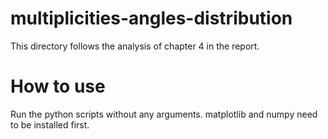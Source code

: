 # multiplicities-angles-distribution
This directory follows the analysis of chapter 4 in the report. 

# How to use
Run the python scripts without any arguments. matplotlib and numpy need to be installed first.  
